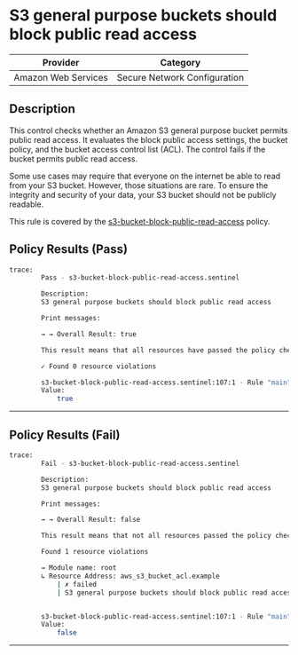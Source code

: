 # S3 general purpose buckets should block public read access

| Provider            |           Category           |
|---------------------| ---------------------------- |
| Amazon Web Services | Secure Network Configuration |

## Description

This control checks whether an Amazon S3 general purpose bucket permits public read access. It evaluates the block public access settings, the bucket policy, and the bucket access control list (ACL). The control fails if the bucket permits public read access.

Some use cases may require that everyone on the internet be able to read from your S3 bucket. However, those situations are rare. To ensure the integrity and security of your data, your S3 bucket should not be publicly readable.

This rule is covered by the [s3-bucket-block-public-read-access](https://github.com/hashicorp/policy-library-NIST-Policy-Set-for-AWS-Terraform/blob/main/policies/s3/s3-bucket-block-public-read-access.sentinel) policy.

## Policy Results (Pass)
```bash
trace:
        Pass - s3-bucket-block-public-read-access.sentinel

        Description:
        S3 general purpose buckets should block public read access

        Print messages:

        → → Overall Result: true

        This result means that all resources have passed the policy check for the policy s3-bucket-block-public-read-access.

        ✓ Found 0 resource violations

        s3-bucket-block-public-read-access.sentinel:107:1 - Rule "main"
        Value:
            true
```

---

## Policy Results (Fail)
```bash
trace:
        Fail - s3-bucket-block-public-read-access.sentinel

        Description:
        S3 general purpose buckets should block public read access

        Print messages:

        → → Overall Result: false

        This result means that not all resources passed the policy check and the protected behavior is not allowed for the policy s3-bucket-block-public-read-access.

        Found 1 resource violations

        → Module name: root
        ↳ Resource Address: aws_s3_bucket_acl.example
            | ✗ failed
            | S3 general purpose buckets should block public read access. Refer to https://docs.aws.amazon.com/securityhub/latest/userguide/s3-controls.html#s3-2 for more details.


        s3-bucket-block-public-read-access.sentinel:107:1 - Rule "main"
        Value:
            false
```

---